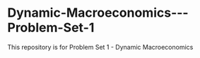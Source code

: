 # Dynamic-Macroeconomics---Problem-Set-1
This repository is for Problem Set 1 - Dynamic Macroeconomics 
